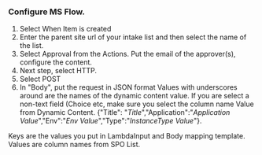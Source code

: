 ### Configure MS Flow.
1. Select When Item is created
1. Enter the parent site url of your intake list and then select the name of the list.
1. Select Approval from the Actions.  Put the email of the approver(s), configure the content.
1. Next step, select HTTP.  
1. Select POST
1. In "Body", put the request in JSON format
Values with underscores around are the names of the dynamic content value.  If you are select a non-text field (Choice etc, make sure you select the column name Value from Dynamic Content.
{"Title": "_Title_","Application":"_Application Value_","Env":"_Env Value_","Type":"_InstanceType Value_"}.

Keys are the values you put in LambdaInput and Body mapping template.  Values are column names from SPO List.
